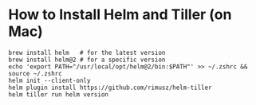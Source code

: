 
# How to Install Helm and Tiller (on Mac)

```
brew install helm   # for the latest version
brew install helm@2 # for a specific version
echo 'export PATH="/usr/local/opt/helm@2/bin:$PATH"' >> ~/.zshrc && source ~/.zshrc
helm init --client-only
helm plugin install https://github.com/rimusz/helm-tiller
helm tiller run helm version
```
